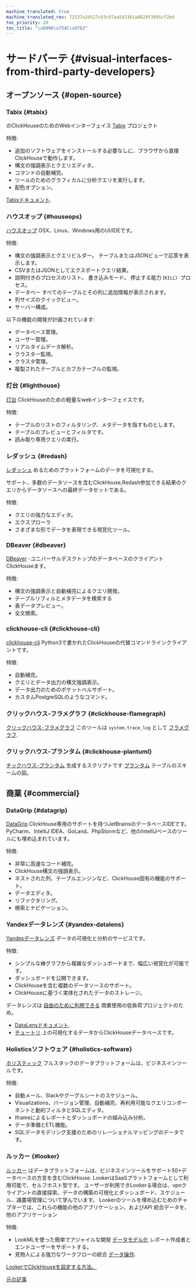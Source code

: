 ```yaml
---
machine_translated: true
machine_translated_rev: 72537a2d527c63c07aa5d2361a8829f3895cf2bd
toc_priority: 28
toc_title: "\u8996\u754C\u9762"
---
```


# サードパーテ {#visual-interfaces-from-third-party-developers}

## オープンソース {#open-source}

### Tabix {#tabix}

のClickHouseのためのWebインターフェイス [Tabix](https://github.com/tabixio/tabix) プロジェクト

特徴:

-   追加のソフトウェアをインストールする必要なしに、ブラウザから直接ClickHouseで動作します。
-   構文の強調表示とクエリエディタ。
-   コマンドの自動補完。
-   ツールのためのグラフィカルに分析クエリを実行します。
-   配色オプション。

[Tabixドキュメント](https://tabix.io/doc/).

### ハウスオップ {#houseops}

[ハウスオップ](https://github.com/HouseOps/HouseOps) OSX、Linux、Windows用のUI/IDEです。

特徴:

-   構文の強調表示とクエリビルダー。 テーブルまたはJSONビューで応答を表示します。
-   CSVまたはJSONとしてエクスポートクエリ結果。
-   説明付きのプロセスのリスト。 書き込みモード。 停止する能力 (`KILL`）プロセス。
-   データベー すべてのテーブルとその列に追加情報が表示されます。
-   列サイズのクイックビュー。
-   サーバー構成。

以下の機能の開発が計画されています:

-   データベース管理。
-   ユーザー管理。
-   リアルタイムデータ解析。
-   クラスター監視。
-   クラスタ管理。
-   複製されたテーブルとカフカテーブルの監視。

### 灯台 {#lighthouse}

[灯台](https://github.com/VKCOM/lighthouse) ClickHouseのための軽量なwebインターフェイスです。

特徴:

-   テーブルのリストのフィルタリング、メタデータを指すものとします。
-   テーブルのプレビューとフィルタです。
-   読み取り専用クエリの実行。

### レダッシュ {#redash}

[レダッシュ](https://github.com/getredash/redash) めるためのプラットフォームのデータを可視化する。

サポート、多数のデータソースを含むClickHouse,Redash参加できる結果のクエリからデータソースへの最終データセットである。

特徴:

-   クエリの強力なエディタ。
-   エクスプローラ
-   さまざまな形でデータを表現できる視覚化ツール。

### DBeaver {#dbeaver}

[DBeaver](https://dbeaver.io/) -ユニバーサルデスクトップのデータベースのクライアントClickHouseます。

特徴:

-   構文の強調表示と自動補完によるクエリ開発。
-   テーブルリフィルとメタデータを検索する
-   表データプレビュー。
-   全文検索。

### clickhouse-cli {#clickhouse-cli}

[clickhouse-cli](https://github.com/hatarist/clickhouse-cli) Python3で書かれたClickHouseの代替コマンドラインクライアントです。

特徴:

-   自動補完。
-   クエリとデータ出力の構文強調表示。
-   データ出力のためのポケットベルサポート。
-   カスタムPostgreSQLのようなコマンド。

### クリックハウス-フラメグラフ {#clickhouse-flamegraph}

[クリックハウス-フラメグラフ](https://github.com/Slach/clickhouse-flamegraph) このツールは `system.trace_log` として [フラメグラフ](http://www.brendangregg.com/flamegraphs.html).

### クリックハウス-プランタム {#clickhouse-plantuml}

[チックハウス-プランタム](https://pypi.org/project/clickhouse-plantuml/) 生成するスクリプトです [プランタム](https://plantuml.com/) テーブルのスキームの図。

## 商業 {#commercial}

### DataGrip {#datagrip}

[DataGrip](https://www.jetbrains.com/datagrip/) ClickHouse専用のサポートを持つJetBrainsのデータベースIDEです。 PyCharm、IntelliJ IDEA、GoLand、PhpStormなど、他のIntelliJベースのツールにも埋め込まれています。

特徴:

-   非常に高速なコード補完。
-   ClickHouse構文の強調表示。
-   ネストされた列、テーブルエンジンなど、ClickHouse固有の機能のサポート。
-   データエディタ。
-   リファクタリング。
-   検索とナビゲーション。

### Yandexデータレンズ {#yandex-datalens}

[Yandexデータレンズ](https://cloud.yandex.ru/services/datalens) データの可視化と分析のサービスです。

特徴:

-   シンプルな棒グラフから複雑なダッシュボードまで、幅広い視覚化が可能です。
-   ダッシュボードを公開できます。
-   ClickHouseを含む複数のデータソースのサポート。
-   ClickHouseに基づく実体化されたデータのストレージ。

データレンズは [自由のために利用できる](https://cloud.yandex.com/docs/datalens/pricing) 商業使用の低負荷プロジェクトのため。

-   [DataLensドキュメント](https://cloud.yandex.com/docs/datalens/).
-   [チュートリ](https://cloud.yandex.com/docs/solutions/datalens/data-from-ch-visualization) 上の可視化するデータからClickHouseデータベースです。

### Holisticsソフトウェア {#holistics-software}

[ホリスティック](https://www.holistics.io/) フルスタックのデータプラットフォームは、ビジネスインツールです。

特徴:

-   自動メール、Slackやグーグルシートのスケジュール。
-   Visualizations、バージョン管理、自動補完、再利用可能なクエリコンポーネントと動的フィルタとSQLエディタ。
-   Iframeによるレポートとダッシュボードの組み込み分析。
-   データ準備とETL機能。
-   SQLデータモデリング支援のためのリレーショナルマッピングのデータです。

### ルッカー {#looker}

[ルッカー](https://looker.com) はデータプラットフォームは、ビジネスインツールをサポート50+データベースの方言を含むClickHouse. LookerはSaaSプラットフォームとして利用可能で、セルフホスト型です。 ユーザーが利用できLookerる場合は、vpnクライアントの直接探索、データの構築の可視化とダッシュボード、スケジュール、識農場管理について学んでいます。 Lookerのツールを埋め込むためのチャプターでは、これらの機能の他のアプリケーション、およびAPI
統合データを、他のアプリケーション

特徴:

-   LookMLを使った簡単でアジャイルな開発
    [データモデル化](https://looker.com/platform/data-modeling) レポート作成者とエンドユーザーをサポートする。
-   見物人による強力なワークフローの統合 [データ操作](https://looker.com/platform/actions).

[LookerでClickHouseを設定する方法。](https://docs.looker.com/setup-and-management/database-config/clickhouse)

[元の記事](https://clickhouse.com/docs/en/interfaces/third-party/gui/) <!--hide-->
